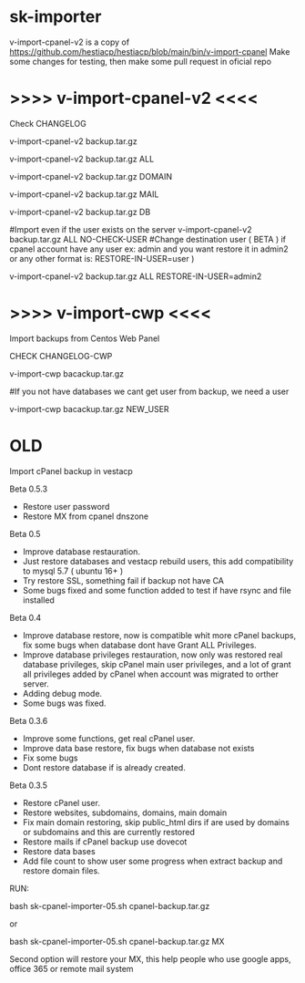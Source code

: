 # sk-importer
v-import-cpanel-v2 is a copy of https://github.com/hestiacp/hestiacp/blob/main/bin/v-import-cpanel
Make some changes for testing, then make some pull request in oficial repo

# >>>> v-import-cpanel-v2 <<<<
 Check CHANGELOG
 
 v-import-cpanel-v2 backup.tar.gz
 
 v-import-cpanel-v2 backup.tar.gz ALL
 
 v-import-cpanel-v2 backup.tar.gz DOMAIN
 
 v-import-cpanel-v2 backup.tar.gz MAIL
 
 v-import-cpanel-v2 backup.tar.gz DB

#Import even if the user exists on the server
 v-import-cpanel-v2 backup.tar.gz ALL NO-CHECK-USER
#Change destination user ( BETA ) if cpanel account have any user ex: admin and you want restore it in admin2 or any other format is: RESTORE-IN-USER=user )

v-import-cpanel-v2 backup.tar.gz ALL RESTORE-IN-USER=admin2

# >>>> v-import-cwp <<<<

Import backups from Centos Web Panel

CHECK CHANGELOG-CWP

v-import-cwp bacackup.tar.gz

#If you not have databases we cant get user from backup, we need a user

v-import-cwp bacackup.tar.gz NEW_USER



# OLD
Import cPanel backup in vestacp

Beta 0.5.3

- Restore user password
- Restore MX from cpanel dnszone

Beta 0.5

- Improve database restauration.
- Just restore databases and vestacp rebuild users, this add compatibility to mysql 5.7 ( ubuntu 16+ )
- Try restore SSL, something fail if backup not have CA
- Some bugs fixed and some function added to test if have rsync and file installed

Beta 0.4

- Improve database restore, now is compatible whit more cPanel backups, fix some bugs when database dont have Grant ALL Privileges.
- Improve database privileges restauration, now only was restored real database privileges, skip cPanel main user privileges, and a lot of grant all privileges added by cPanel when account was migrated to orther server.
- Adding debug mode.
- Some bugs was fixed.

Beta 0.3.6

- Improve some functions, get real cPanel user.
- Improve data base restore, fix bugs when database not exists
- Fix some bugs
- Dont restore database if is already created.
 
Beta 0.3.5

-  Restore cPanel user.
-  Restore websites, subdomains, domains, main domain
-  Fix main domain restoring, skip public_html dirs if are used by domains or subdomains and this are currently restored
-  Restore mails if cPanel backup use dovecot
-  Restore data bases
-  Add file count to show user some progress when extract backup and restore domain files.

RUN:

bash sk-cpanel-importer-05.sh cpanel-backup.tar.gz

or

bash sk-cpanel-importer-05.sh cpanel-backup.tar.gz MX

Second option will restore your MX, this help people who use google apps, office 365 or remote mail system
